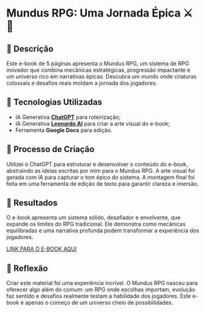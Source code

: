 # Mundus RPG: Uma Jornada Épica ⚔️🌌

## 📒 Descrição
Este e-book de 5 páginas apresenta o Mundus RPG, um sistema de RPG inovador que combina mecânicas estratégicas, progressão impactante e um universo rico em narrativas épicas. Descubra um mundo onde criaturas colossais e desafios reais moldam a jornada dos jogadores.

## 🤖 Tecnologias Utilizadas
- IA Generativa **[ChatGPT](https://chat.openai.com)** para roteirização;
- IA Generativa **[Leonardo AI](https://leonardo.ai)** para criar a arte visual do e-book;
- Ferramenta **Google Docs** para edição.

## 🧐 Processo de Criação
Utilizei o ChatGPT para estruturar e desenvolver o conteúdo do e-book, abstraindo as ideias escritas por mim para o Mundus RPG. A arte visual foi gerada com IA para capturar o tom épico do sistema. A montagem final foi feita em uma ferramenta de edição de texto para garantir clareza e imersão.

## 🚀 Resultados
O e-book apresenta um sistema sólido, desafiador e envolvente, que expande os limites do RPG tradicional. Ele demonstra como mecânicas equilibradas e uma narrativa profunda podem transformar a experiência dos jogadores.

[LINK PARA O E-BOOK AQUI](https://github.com/matheuslima25/lab-natty-or-not/blob/main/Mundus%20RPG%20-%20Uma%20Introdu%C3%A7%C3%A3o.pdf)

## 💭 Reflexão
Criar este material foi uma experiência incrível. O Mundus RPG nasceu para oferecer algo além do comum: um RPG onde escolhas importam, evolução faz sentido e desafios realmente testam a habilidade dos jogadores. Este e-book é apenas o começo de um universo cheio de possibilidades.
